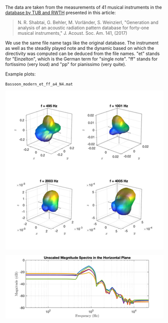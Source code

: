 The data are taken from the measurements of 41 musical instruments in the [database by TUB and RWTH](http://dx.doi.org/10.14279/depositonce-5861.2) presented in this article:

> N. R. Shabtai, G. Behler, M. Vorländer, S. Weinzierl, "Generation and analysis of an acoustic radiation pattern database for forty-one musical instruments," J. Acoust. Soc. Am. 141, (2017)

We use the same file name tags like the original database. The instrument as well as the steadily played note and the dynamic based on which the directivity was computed can be deduced from the file names. "et" stands for "Einzelton", which is the German term for "single note". "ff" stands for fortissimo (very loud) and "pp" for pianissimo (very quite).

Example plots:

`Bassoon_modern_et_ff_a4_N4.mat`

![Bassoon_modern_et_ff_a4_N4](Bassoon_modern_et_ff_a4_N4.png "Bassoon_modern_et_ff_a4_N4")

![Bassoon_modern_et_ff_a4_N4_spec](Bassoon_modern_et_ff_a4_N4_spec.png "Bassoon_modern_et_ff_a4_N4_spec")


